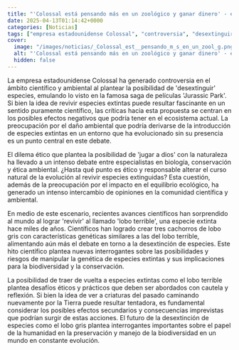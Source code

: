 ```yaml
---
title: "'Colossal está pensando más en un zoológico y ganar dinero' - el peligro de jugar a 'desextinguir' especies a lo 'Jurassic Park'"
date: 2025-04-13T01:14:42+0000
categories: [Noticias]
tags: ["empresa estadounidense Colossal", "controversia", "desextinguir", "especies", "Jurassic Park", "revivir", "extintas", "científico", "ambiental", "críticas", "efectos negativos", "ecosistema", "daño ambiental", "introducción", "entorno"]
cover:
  image: "/images/noticias/_Colossal_est__pensando_m_s_en_un_zool_g.png"
  alt: "'Colossal está pensando más en un zoológico y ganar dinero' - el peligro de jugar a 'desextinguir' especies a lo 'Jurassic Park'"
  hidden: false
---
```


La empresa estadounidense Colossal ha generado controversia en el ámbito científico y ambiental al plantear la posibilidad de 'desextinguir' especies, emulando lo visto en la famosa saga de películas 'Jurassic Park'. Si bien la idea de revivir especies extintas puede resultar fascinante en un sentido puramente científico, las críticas hacia esta propuesta se centran en los posibles efectos negativos que podría tener en el ecosistema actual. La preocupación por el daño ambiental que podría derivarse de la introducción de especies extintas en un entorno que ha evolucionado sin su presencia es un punto central en este debate.

El dilema ético que plantea la posibilidad de 'jugar a dios' con la naturaleza ha llevado a un intenso debate entre especialistas en biología, conservación y ética ambiental. ¿Hasta qué punto es ético y responsable alterar el curso natural de la evolución al revivir especies extinguidas? Esta cuestión, además de la preocupación por el impacto en el equilibrio ecológico, ha generado un intenso intercambio de opiniones en la comunidad científica y ambiental.

En medio de este escenario, recientes avances científicos han sorprendido al mundo al lograr 'revivir' al llamado 'lobo terrible', una especie extinta hace miles de años. Científicos han logrado crear tres cachorros de lobo gris con características genéticas similares a las del lobo terrible, alimentando aún más el debate en torno a la desextinción de especies. Este hito científico plantea nuevas interrogantes sobre las posibilidades y riesgos de manipular la genética de especies extintas y sus implicaciones para la biodiversidad y la conservación.

La posibilidad de traer de vuelta a especies extintas como el lobo terrible plantea desafíos éticos y prácticos que deben ser abordados con cautela y reflexión. Si bien la idea de ver a criaturas del pasado caminando nuevamente por la Tierra puede resultar tentadora, es fundamental considerar los posibles efectos secundarios y consecuencias imprevistas que podrían surgir de estas acciones. El futuro de la desextinción de especies como el lobo gris plantea interrogantes importantes sobre el papel de la humanidad en la preservación y manejo de la biodiversidad en un mundo en constante evolución.
